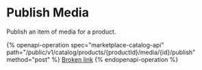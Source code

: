 # Publish Media

Publish an item of media for a product.

{% openapi-operation spec="marketplace-catalog-api" path="/public/v1/catalog/products/{productId}/media/{id}/publish" method="post" %}
[Broken link](broken-reference)
{% endopenapi-operation %}
